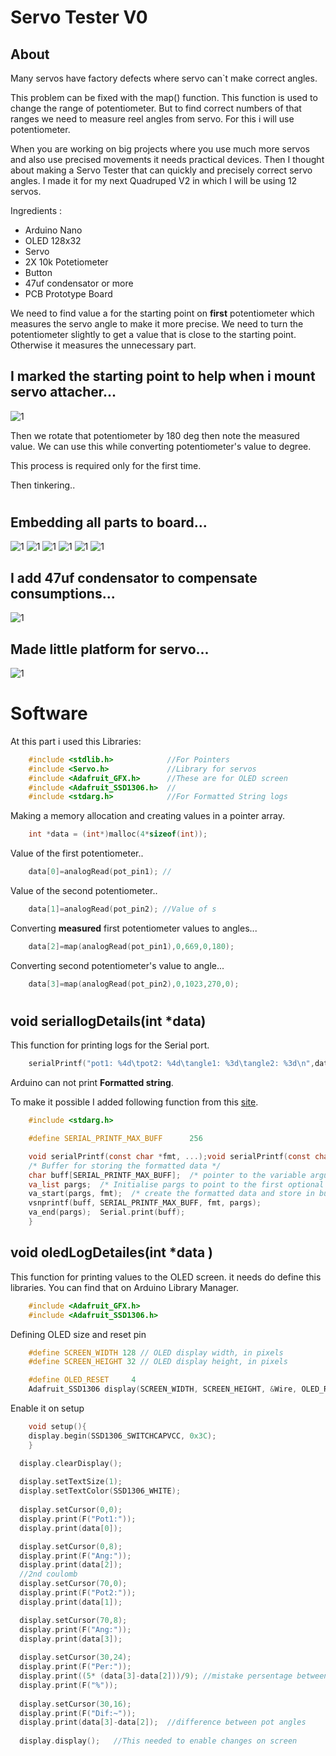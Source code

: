 # Servo Tester V0
## About 
Many servos have factory defects where servo can`t make correct angles.
 
This problem can be fixed with the map() function. This function is used to change the range of potentiometer. But to find correct numbers of that ranges we need to measure reel angles from servo. For this i will use potentiometer.

When you are working on big projects where you use much more servos and also use precised movements it needs practical devices. Then I thought about making a Servo Tester that can quickly and precisely correct servo angles. I made it for my next Quadruped V2 in which I will be using 12 servos. 

Ingredients :
- Arduino Nano 
- OLED 128x32
- Servo 
- 2X 10k Potetiometer
- Button  
- 47uf condensator or more
- PCB Prototype Board
  
We need to find value a for the starting point on **first** potentiometer which measures the servo angle to make it more precise. We need to turn the potentiometer slightly to get a value that is close to the starting point. Otherwise it measures the unnecessary part. 

 ## I marked the starting point to help when i mount servo attacher...
![1](/images/1.png)

Then we rotate that potentiometer by 180 deg then note the measured value. We can use this while converting potentiometer's value to degree.

This process is required only for the first time.

Then tinkering..
#
## Embedding all parts to board...
![1](images/IMG_20220101_171009.jpg)
![1](images/IMG_20220101_173322.jpg)
![1](images/IMG_20220101_173332.jpg)
![1](images/IMG_20220101_182704.jpg)
![1](images/IMG_20220101_182711.jpg)
![1](images/IMG_20220101_215255.jpg)
## I add 47uf condensator to compensate consumptions...
![1](/images/IMG_20220101_225646.jpg)
## Made little platform for servo...
![1](/images/IMG_20220102_024539.jpg)
#
# Software
At this part i used this Libraries:
```c
    #include <stdlib.h>            //For Pointers
    #include <Servo.h>             //Library for servos
    #include <Adafruit_GFX.h>      //These are for OLED screen
    #include <Adafruit_SSD1306.h>  //
    #include <stdarg.h>            //For Formatted String logs
```

Making a memory allocation and creating values in a pointer array.
```c
    int *data = (int*)malloc(4*sizeof(int));     
```
Value of the first potentiometer..
```c
    data[0]=analogRead(pot_pin1); //
```
Value of the second potentiometer..
```c
    data[1]=analogRead(pot_pin2); //Value of s
```
   Converting **measured** first potentiometer values to angles...
```c
    data[2]=map(analogRead(pot_pin1),0,669,0,180);
```
Converting  second potentiometer's value to angle...
```c
    data[3]=map(analogRead(pot_pin2),0,1023,270,0);
```
#
##  void seriallogDetails(int *data)
This function for printing logs for the Serial port.
```c
    serialPrintf("pot1: %4d\tpot2: %4d\tangle1: %3d\tangle2: %3d\n",data[0],data[1],data[2],data[3]);
```
Arduino can not print **Formatted string**.

To make it possible I added following function from this [site](https://medium.com/@kslooi/print-formatted-data-in-arduino-serial-aaea9ca840e3).
```C
    #include <stdarg.h>

    #define SERIAL_PRINTF_MAX_BUFF      256

    void serialPrintf(const char *fmt, ...);void serialPrintf(const char *fmt, ...) {
    /* Buffer for storing the formatted data */
    char buff[SERIAL_PRINTF_MAX_BUFF];  /* pointer to the variable arguments list */
    va_list pargs;  /* Initialise pargs to point to the first optional argument */
    va_start(pargs, fmt);  /* create the formatted data and store in buff */
    vsnprintf(buff, SERIAL_PRINTF_MAX_BUFF, fmt, pargs);
    va_end(pargs);  Serial.print(buff);
    }
```

## void oledLogDetailes(int *data )
This function for printing values to the OLED screen.
it needs do define this libraries. You can find that on Arduino Library Manager.
```c
    #include <Adafruit_GFX.h>
    #include <Adafruit_SSD1306.h>
```
Defining OLED size and reset pin
```C
    #define SCREEN_WIDTH 128 // OLED display width, in pixels
    #define SCREEN_HEIGHT 32 // OLED display height, in pixels

    #define OLED_RESET     4 
    Adafruit_SSD1306 display(SCREEN_WIDTH, SCREEN_HEIGHT, &Wire, OLED_RESET);
```
Enable it on setup
```c
    void setup(){
    display.begin(SSD1306_SWITCHCAPVCC, 0x3C);
    }
```
```c
  display.clearDisplay();
  
  display.setTextSize(1); 
  display.setTextColor(SSD1306_WHITE);
  
  display.setCursor(0,0);
  display.print(F("Pot1:"));
  display.print(data[0]);

  display.setCursor(0,8);
  display.print(F("Ang:"));
  display.print(data[2]);
  //2nd coulomb
  display.setCursor(70,0);
  display.print(F("Pot2:"));
  display.print(data[1]);

  display.setCursor(70,8);
  display.print(F("Ang:"));
  display.print(data[3]);
           
  display.setCursor(30,24);             
  display.print(F("Per:"));
  display.print((5* (data[3]-data[2]))/9); //mistake persentage between angles
  display.print(F("%"));
  
  display.setCursor(30,16);
  display.print(F("Dif:~"));
  display.print(data[3]-data[2]);  //difference between pot angles
  
  display.display();   //This needed to enable changes on screen



